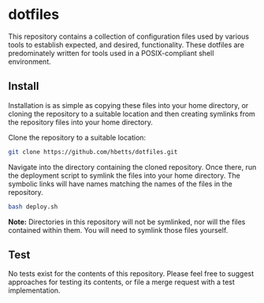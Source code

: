 # dotfiles

This repository contains a collection of configuration files used by various tools to establish expected, and desired, functionality. These dotfiles are predominately written for tools used in a POSIX-compliant shell environment.

## Install

Installation is as simple as copying these files into your home directory, or cloning the repository to a suitable location and then creating symlinks from the repository files into your home directory.

Clone the repository to a suitable location:

```bash
git clone https://github.com/hbetts/dotfiles.git
```

Navigate into the directory containing the cloned repository. Once there, run the deployment script to symlink the files into your home directory. The symbolic links will have names matching the names of the files in the repository.

```bash
bash deploy.sh
```

**Note:** Directories in this repository will not be symlinked, nor will the files contained within them. You will need to symlink those files yourself.

## Test

No tests exist for the contents of this repository. Please feel free to suggest approaches for testing its contents, or file a merge request with a test implementation.
